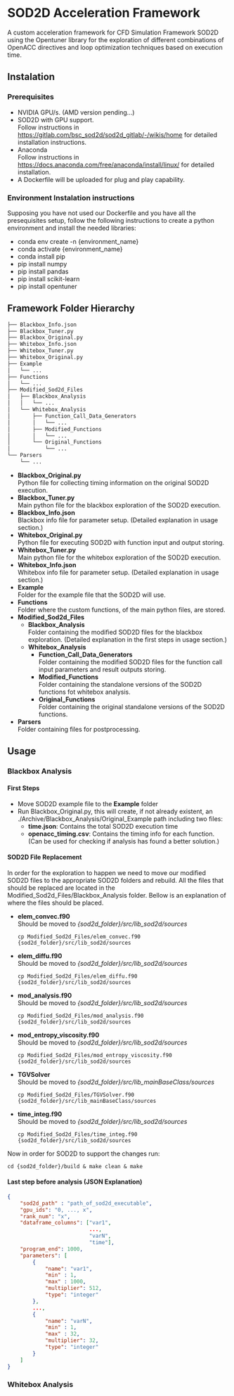 # SOD2D Acceleration Framework

A custom acceleration framework for CFD Simulation Framework SOD2D using the Opentuner library for the exploration of different combinations of OpenACC directives and loop optimization techniques based on execution time. 

## Instalation

### Prerequisites
- NVIDIA GPU/s. (AMD version pending...)
- SOD2D with GPU support.  
  Follow instructions in https://gitlab.com/bsc_sod2d/sod2d_gitlab/-/wikis/home for detailed installation instructions.
- Anaconda  
  Follow instructions in https://docs.anaconda.com/free/anaconda/install/linux/ for detailed installation.
- A Dockerfile will be uploaded for plug and play capability.

### Environment Instalation instructions
Supposing you have not used our Dockerfile and you have all the presequisites setup, follow the following instructions to create a python environment and install the needed libraries:
- conda env create -n {environment_name}
- conda activate {environment_name}
- conda install pip
- pip install numpy
- pip install pandas
- pip install scikit-learn
- pip install opentuner

## Framework Folder Hierarchy
```bash
├── Blackbox_Info.json
├── Blackbox_Tuner.py
├── Blackbox_Original.py
├── Whitebox_Info.json
├── Whitebox_Tuner.py
├── Whitebox_Original.py
├── Example
│   └── ...
├── Functions
│   └── ...
├── Modified_Sod2d_Files
│   ├── Blackbox_Analysis
│   │   └── ...
│   └── Whitebox_Analysis
│       ├── Function_Call_Data_Generators
│       │   └── ...
│       ├── Modified_Functions
│       │   └── ...
│       └── Original_Functions
│           └── ...
└── Parsers
    └── ...
```
- **Blackbox_Original.py**  
  Python file for collecting timing information on the original SOD2D execution.
- **Blackbox_Tuner.py**  
  Main python file for the blackbox exploration of the SOD2D execution.
- **Blackbox_Info.json**  
  Blackbox info file for parameter setup. (Detailed explanation in usage section.)
- **Whitebox_Original.py**  
  Python file for executing SOD2D with function input and output storing.
- **Whitebox_Tuner.py**  
  Main python file for the whitebox exploration of the SOD2D execution.
- **Whitebox_Info.json**  
  Whitebox info file for parameter setup. (Detailed explanation in usage section.)
- **Example**  
  Folder for the example file that the SOD2D will use.
- **Functions**  
  Folder where the custom functions, of the main python files, are stored.
- **Modified_Sod2d_Files**
  - **Blackbox_Analysis**  
    Folder containing the modified SOD2D files for the blackbox exploration. (Detailed explanation in the first steps in usage section.)
  - **Whitebox_Analysis**
    - **Function_Call_Data_Generators**  
      Folder containing the modified SOD2D files for the function call input parameters and result outputs storing.
    - **Modified_Functions**  
      Folder containing the standalone versions of the SOD2D functions fot whitebox analysis.
    - **Original_Functions**  
      Folder containing the original standalone versions of the SOD2D functions.
- **Parsers**  
  Folder containing files for postprocessing.

## Usage

### Blackbox Analysis

#### First Steps
- Move SOD2D example file to the **Example** folder
- Run Blackbox_Original.py, this will create, if not already existent, an ./Archive/Blackbox_Analysis/Original_Example path including two files:
  - **time.json**: Contains the total SOD2D execution time
  - **openacc_timing.csv**: Contains the timing info for each function. (Can be used for checking if analysis has found a better solution.)

#### SOD2D File Replacement
In order for the exploration to happen we need to move our modified SOD2D files to the appropriate SOD2D folders and rebuild. All the files that should be replaced are located in the Modified_Sod2d_Files/Blackbox_Analysis folder. Bellow is an explanation of where the files should be placed. 

- **elem_convec.f90**  
  Should be moved to *{sod2d_folder}/src/lib_sod2d/sources*
  ```
  cp Modified_Sod2d_Files/elem_convec.f90 {sod2d_folder}/src/lib_sod2d/sources
  ```
- **elem_diffu.f90**  
  Should be moved to *{sod2d_folder}/src/lib_sod2d/sources*
  ```
  cp Modified_Sod2d_Files/elem_diffu.f90 {sod2d_folder}/src/lib_sod2d/sources
  ```
- **mod_analysis.f90**  
  Should be moved to *{sod2d_folder}/src/lib_sod2d/sources*
  ```
  cp Modified_Sod2d_Files/mod_analysis.f90 {sod2d_folder}/src/lib_sod2d/sources
  ```
- **mod_entropy_viscosity.f90**  
  Should be moved to *{sod2d_folder}/src/lib_sod2d/sources*
  ```
  cp Modified_Sod2d_Files/mod_entropy_viscosity.f90 {sod2d_folder}/src/lib_sod2d/sources
  ```
- **TGVSolver**  
  Should be moved to *{sod2d_folder}/src/lib_mainBaseClass/sources*
  ```
  cp Modified_Sod2d_Files/TGVSolver.f90 {sod2d_folder}/src/lib_mainBaseClass/sources
  ```
- **time_integ.f90**  
  Should be moved to *{sod2d_folder}/src/lib_sod2d/sources*
  ```
  cp Modified_Sod2d_Files/time_integ.f90 {sod2d_folder}/src/lib_sod2d/sources
  ```

Now in order for SOD2D to support the changes run:
```
cd {sod2d_folder}/build & make clean & make
```

#### Last step before analysis (JSON Explanation)
```json
{   
    "sod2d_path" : "path_of_sod2d_executable",
    "gpu_ids": "0, ..., x",
    "rank_num": "x",
    "dataframe_columns": ["var1",
                          ...,
                          "varN", 
                          "time"],
    "program_end": 1000,
    "parameters": [
        {
            "name": "var1",
            "min" : 1,
            "max" : 1000,
            "multiplier": 512,
            "type": "integer"
        },
        ...,
        {
            "name": "varN",
            "min" : 1,
            "max" : 32,
            "multiplier": 32,
            "type": "integer"
        }
    ]    
}
```

### Whitebox Analysis
